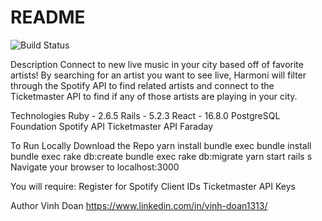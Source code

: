 # README


![Build Status](https://codeship.com/projects/7b68f8c0-2dba-0138-adac-4efad49979b2/status?branch=master)

Description
Connect to new live music in your city based off of favorite artists! By searching for an artist you want to see live, Harmoni will filter through the Spotify API to find related artists and connect to the Ticketmaster API to find if any of those artists are playing in your city.

Technologies
Ruby - 2.6.5
Rails - 5.2.3
React - 16.8.0
PostgreSQL
Foundation
Spotify API
Ticketmaster API
Faraday

To Run Locally
Download the Repo
yarn install
bundle exec bundle install
bundle exec rake db:create
bundle exec rake db:migrate
yarn start
rails s
Navigate your browser to localhost:3000

You will require:
Register for Spotify Client IDs
Ticketmaster API Keys

Author
Vinh Doan
https://www.linkedin.com/in/vinh-doan1313/
